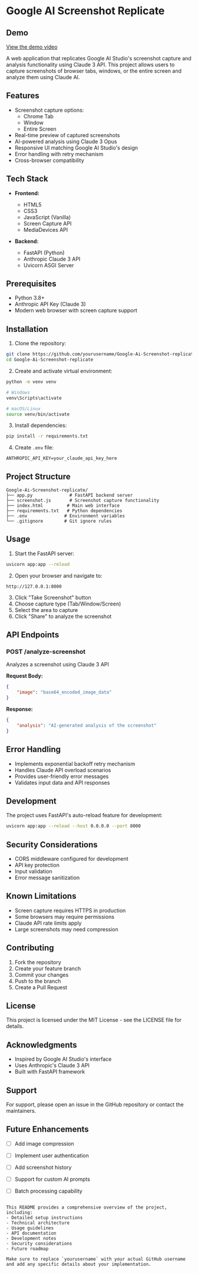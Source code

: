 # Google AI Screenshot Replicate

## Demo

[View the demo video](https://github.com/user-attachments/assets/251f3cd7-ada3-4a8d-9901-073fa2b4c298)

A web application that replicates Google AI Studio's screenshot capture and analysis functionality using Claude 3 API. This project allows users to capture screenshots of browser tabs, windows, or the entire screen and analyze them using Claude AI.

## Features

- Screenshot capture options:
  - Chrome Tab
  - Window
  - Entire Screen
- Real-time preview of captured screenshots
- AI-powered analysis using Claude 3 Opus
- Responsive UI matching Google AI Studio's design
- Error handling with retry mechanism
- Cross-browser compatibility

## Tech Stack

- **Frontend:**
  - HTML5
  - CSS3
  - JavaScript (Vanilla)
  - Screen Capture API
  - MediaDevices API

- **Backend:**
  - FastAPI (Python)
  - Anthropic Claude 3 API
  - Uvicorn ASGI Server

## Prerequisites

- Python 3.8+
- Anthropic API Key (Claude 3)
- Modern web browser with screen capture support

## Installation

1. Clone the repository:
```bash
git clone https://github.com/yourusername/Google-Ai-Screenshot-replicate.git
cd Google-Ai-Screenshot-replicate
```

2. Create and activate virtual environment:
```bash
python -m venv venv

# Windows
venv\Scripts\activate

# macOS/Linux
source venv/bin/activate
```

3. Install dependencies:
```bash
pip install -r requirements.txt
```

4. Create `.env` file:
```env
ANTHROPIC_API_KEY=your_claude_api_key_here
```

## Project Structure

```
Google-Ai-Screenshot-replicate/
├── app.py              # FastAPI backend server
├── screenshot.js       # Screenshot capture functionality
├── index.html         # Main web interface
├── requirements.txt   # Python dependencies
├── .env              # Environment variables
└── .gitignore        # Git ignore rules
```

## Usage

1. Start the FastAPI server:
```bash
uvicorn app:app --reload
```

2. Open your browser and navigate to:
```
http://127.0.0.1:8000
```

3. Click "Take Screenshot" button
4. Choose capture type (Tab/Window/Screen)
5. Select the area to capture
6. Click "Share" to analyze the screenshot

## API Endpoints

### POST /analyze-screenshot
Analyzes a screenshot using Claude 3 API

**Request Body:**
```json
{
    "image": "base64_encoded_image_data"
}
```

**Response:**
```json
{
    "analysis": "AI-generated analysis of the screenshot"
}
```

## Error Handling

- Implements exponential backoff retry mechanism
- Handles Claude API overload scenarios
- Provides user-friendly error messages
- Validates input data and API responses

## Development

The project uses FastAPI's auto-reload feature for development:
```bash
uvicorn app:app --reload --host 0.0.0.0 --port 8000
```

## Security Considerations

- CORS middleware configured for development
- API key protection
- Input validation
- Error message sanitization


## Known Limitations

- Screen capture requires HTTPS in production
- Some browsers may require permissions
- Claude API rate limits apply
- Large screenshots may need compression

## Contributing

1. Fork the repository
2. Create your feature branch
3. Commit your changes
4. Push to the branch
5. Create a Pull Request

## License

This project is licensed under the MIT License - see the LICENSE file for details.

## Acknowledgments

- Inspired by Google AI Studio's interface
- Uses Anthropic's Claude 3 API
- Built with FastAPI framework

## Support

For support, please open an issue in the GitHub repository or contact the maintainers.

## Future Enhancements

- [ ] Add image compression
- [ ] Implement user authentication
- [ ] Add screenshot history
- [ ] Support for custom AI prompts
- [ ] Batch processing capability


```

This README provides a comprehensive overview of the project, including:
- Detailed setup instructions
- Technical architecture
- Usage guidelines
- API documentation
- Development notes
- Security considerations
- Future roadmap

Make sure to replace `yourusername` with your actual GitHub username and add any specific details about your implementation.